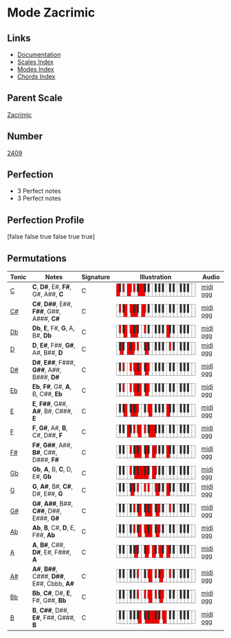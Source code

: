 # Mode Zacrimic

## Links

- [Documentation](index.md)
- [Scales Index](Scales.md)
- [Modes Index](Modes.md)
- [Chords Index](Chords.md)

## Parent Scale

[Zacrimic](ScaleZacrimic.md)

## Number

[2409](https://ianring.com/musictheory/scales/2409)

## Perfection

- 3 Perfect notes
- 3 Perfect notes

## Perfection Profile

[false false true false true true]

## Permutations

| Tonic | Notes | Signature | Illustration | Audio |
|-------|-------|-----------|--------------|-------|
| [C](ModeCNaturalZacrimic.md) | **C**, **D#**, E#, **F#**, G#, A##, **C** | C | ![CNaturalZacrimic](ModeCNaturalZacrimic.png) | [midi](ModeCNaturalZacrimic.mid) [ogg](ModeCNaturalZacrimic.ogg) |
| [C#](ModeCSharpZacrimic.md) | **C#**, **D##**, E##, **F##**, G##, A###, **C#** | C | ![CSharpZacrimic](ModeCSharpZacrimic.png) | [midi](ModeCSharpZacrimic.mid) [ogg](ModeCSharpZacrimic.ogg) |
| [Db](ModeDFlatZacrimic.md) | **Db**, **E**, F#, **G**, A, B#, **Db** | C | ![DFlatZacrimic](ModeDFlatZacrimic.png) | [midi](ModeDFlatZacrimic.mid) [ogg](ModeDFlatZacrimic.ogg) |
| [D](ModeDNaturalZacrimic.md) | **D**, **E#**, F##, **G#**, A#, B##, **D** | C | ![DNaturalZacrimic](ModeDNaturalZacrimic.png) | [midi](ModeDNaturalZacrimic.mid) [ogg](ModeDNaturalZacrimic.ogg) |
| [D#](ModeDSharpZacrimic.md) | **D#**, **E##**, F###, **G##**, A##, B###, **D#** | C | ![DSharpZacrimic](ModeDSharpZacrimic.png) | [midi](ModeDSharpZacrimic.mid) [ogg](ModeDSharpZacrimic.ogg) |
| [Eb](ModeEFlatZacrimic.md) | **Eb**, **F#**, G#, **A**, B, C##, **Eb** | C | ![EFlatZacrimic](ModeEFlatZacrimic.png) | [midi](ModeEFlatZacrimic.mid) [ogg](ModeEFlatZacrimic.ogg) |
| [E](ModeENaturalZacrimic.md) | **E**, **F##**, G##, **A#**, B#, C###, **E** | C | ![ENaturalZacrimic](ModeENaturalZacrimic.png) | [midi](ModeENaturalZacrimic.mid) [ogg](ModeENaturalZacrimic.ogg) |
| [F](ModeFNaturalZacrimic.md) | **F**, **G#**, A#, **B**, C#, D##, **F** | C | ![FNaturalZacrimic](ModeFNaturalZacrimic.png) | [midi](ModeFNaturalZacrimic.mid) [ogg](ModeFNaturalZacrimic.ogg) |
| [F#](ModeFSharpZacrimic.md) | **F#**, **G##**, A##, **B#**, C##, D###, **F#** | C | ![FSharpZacrimic](ModeFSharpZacrimic.png) | [midi](ModeFSharpZacrimic.mid) [ogg](ModeFSharpZacrimic.ogg) |
| [Gb](ModeGFlatZacrimic.md) | **Gb**, **A**, B, **C**, D, E#, **Gb** | C | ![GFlatZacrimic](ModeGFlatZacrimic.png) | [midi](ModeGFlatZacrimic.mid) [ogg](ModeGFlatZacrimic.ogg) |
| [G](ModeGNaturalZacrimic.md) | **G**, **A#**, B#, **C#**, D#, E##, **G** | C | ![GNaturalZacrimic](ModeGNaturalZacrimic.png) | [midi](ModeGNaturalZacrimic.mid) [ogg](ModeGNaturalZacrimic.ogg) |
| [G#](ModeGSharpZacrimic.md) | **G#**, **A##**, B##, **C##**, D##, E###, **G#** | C | ![GSharpZacrimic](ModeGSharpZacrimic.png) | [midi](ModeGSharpZacrimic.mid) [ogg](ModeGSharpZacrimic.ogg) |
| [Ab](ModeAFlatZacrimic.md) | **Ab**, **B**, C#, **D**, E, F##, **Ab** | C | ![AFlatZacrimic](ModeAFlatZacrimic.png) | [midi](ModeAFlatZacrimic.mid) [ogg](ModeAFlatZacrimic.ogg) |
| [A](ModeANaturalZacrimic.md) | **A**, **B#**, C##, **D#**, E#, F###, **A** | C | ![ANaturalZacrimic](ModeANaturalZacrimic.png) | [midi](ModeANaturalZacrimic.mid) [ogg](ModeANaturalZacrimic.ogg) |
| [A#](ModeASharpZacrimic.md) | **A#**, **B##**, C###, **D##**, E##, Cbbb, **A#** | C | ![ASharpZacrimic](ModeASharpZacrimic.png) | [midi](ModeASharpZacrimic.mid) [ogg](ModeASharpZacrimic.ogg) |
| [Bb](ModeBFlatZacrimic.md) | **Bb**, **C#**, D#, **E**, F#, G##, **Bb** | C | ![BFlatZacrimic](ModeBFlatZacrimic.png) | [midi](ModeBFlatZacrimic.mid) [ogg](ModeBFlatZacrimic.ogg) |
| [B](ModeBNaturalZacrimic.md) | **B**, **C##**, D##, **E#**, F##, G###, **B** | C | ![BNaturalZacrimic](ModeBNaturalZacrimic.png) | [midi](ModeBNaturalZacrimic.mid) [ogg](ModeBNaturalZacrimic.ogg) |
